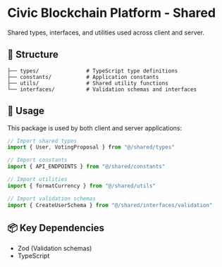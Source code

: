 # Civic Blockchain Platform - Shared

Shared types, interfaces, and utilities used across client and server.

## 📁 Structure

```
├── types/               # TypeScript type definitions
├── constants/           # Application constants
├── utils/               # Shared utility functions
└── interfaces/          # Validation schemas and interfaces
```

## 🔧 Usage

This package is used by both client and server applications:

```typescript
// Import shared types
import { User, VotingProposal } from "@/shared/types"

// Import constants
import { API_ENDPOINTS } from "@/shared/constants"

// Import utilities
import { formatCurrency } from "@/shared/utils"

// Import validation schemas
import { CreateUserSchema } from "@/shared/interfaces/validation"
```

## 📦 Key Dependencies

- Zod (Validation schemas)
- TypeScript
